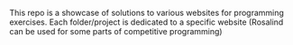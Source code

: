 This repo is a showcase of solutions to various websites for programming exercises. 
Each folder/project is dedicated to a specific website (Rosalind can be used for some parts of competitive programming)
